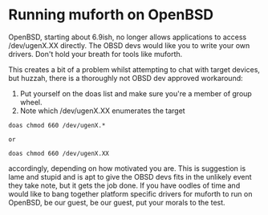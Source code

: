 # Running muforth on OpenBSD

OpenBSD, starting about 6.9ish, no longer allows applications to access /dev/ugenX.XX directly.
The OBSD devs would like you to write your own drivers.  Don't hold your breath for tools like muforth.

This creates a bit of a problem whilst attempting to chat with target devices, but huzzah, there is a
thoroughly not OBSD dev approved workaround: 

1) Put yourself on the doas list and make sure you're a member of group wheel.
2) Note which /dev/ugenX.XX enumerates the target

```
doas chmod 660 /dev/ugenX.*

or

doas chmod 660 /dev/ugenX.XX
```

accordingly, depending on how motivated you are.  This is suggestion is lame and stupid and is apt to
give the OBSD devs fits in the unlikely event they take note, but it gets the job done.  If you have oodles
of time and would like to bang together platform specific drivers for muforth to run on OpenBSD, be our guest,
be our guest, put your morals to the test.
